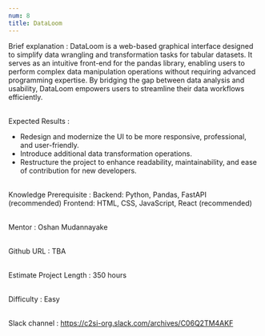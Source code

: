 ```yaml
---
num: 8
title: DataLoom
---
```


Brief explanation 
: DataLoom is a web-based graphical interface designed to simplify data wrangling and transformation tasks for tabular datasets. It serves as an intuitive front-end for the pandas library, enabling users to perform complex data manipulation operations without requiring advanced programming expertise. By bridging the gap between data analysis and usability, DataLoom empowers users to streamline their data workflows efficiently.
<br><br>

Expected Results
: 
 * Redesign and modernize the UI to be more responsive, professional, and user-friendly.
 * Introduce additional data transformation operations.
 * Restructure the project to enhance readability, maintainability, and ease of contribution for new developers.
<br><br>

Knowledge Prerequisite
: Backend: Python, Pandas, FastAPI (recommended)
Frontend: HTML, CSS, JavaScript, React (recommended)
<br><br>

Mentor
: Oshan Mudannayake
<br><br>

Github URL
: TBA
<br><br>

Estimate Project Length
: 350 hours
<br><br>

Difficulty
: Easy
<br><br>

Slack channel
: <https://c2si-org.slack.com/archives/C06Q2TM4AKF>
<br><br>
